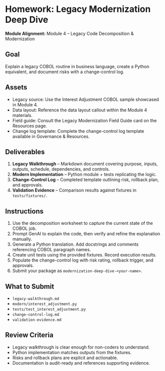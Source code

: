 # Homework: Legacy Modernization Deep Dive

**Module Alignment:** Module 4 – Legacy Code Decomposition & Modernization

## Goal

Explain a legacy COBOL routine in business language, create a Python equivalent, and document risks with a change-control log.

## Assets

- Legacy source: Use the Interest Adjustment COBOL sample showcased in Module 4.
- Data layout: Reference the data layout callout within the Module 4 materials.
- Field guide: Consult the Legacy Modernization Field Guide card on the Resources page.
- Change log template: Complete the change-control log template available in Governance & Resources.

## Deliverables

1. **Legacy Walkthrough** – Markdown document covering purpose, inputs, outputs, schedule, dependencies, and controls.
2. **Modern Implementation** – Python module + tests replicating the logic.
3. **Change-Control Log** – Completed template outlining risk, rollback plan, and approvals.
4. **Validation Evidence** – Comparison results against fixtures in `tests/fixtures/`.

## Instructions

1. Use the decomposition worksheet to capture the current state of the COBOL job.
2. Prompt GenAI to explain the code, then verify and refine the explanation manually.
3. Generate a Python translation. Add docstrings and comments referencing COBOL paragraph names.
4. Create unit tests using the provided fixtures. Record execution results.
5. Populate the change-control log with risk rating, rollback trigger, and approvals.
6. Submit your package as `modernization-deep-dive-<your-name>`.

## What to Submit

- `legacy-walkthrough.md`
- `modern/interest_adjustment.py`
- `tests/test_interest_adjustment.py`
- `change-control-log.md`
- `validation-evidence.md`

## Review Criteria

- Legacy walkthrough is clear enough for non-coders to understand.
- Python implementation matches outputs from the fixtures.
- Risks and rollback plans are explicit and actionable.
- Documentation is audit-ready and references supporting evidence.
